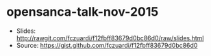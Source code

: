 # opensanca-talk-nov-2015

- Slides: http://rawgit.com/fczuardi/f12fbff83679d0bc86d0/raw/slides.html
- Source: https://gist.github.com/fczuardi/f12fbff83679d0bc86d0 


